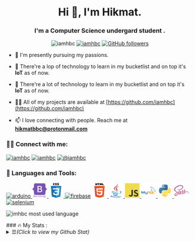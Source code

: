 
<h1 align="center">Hi 👋, I'm Hikmat.</h1>
<h3 align="center">I'm a Computer Science undergard student .</h3>
<p align="center">
    <img src="https://komarev.com/ghpvc/?username=iamhbc" alt="iamhbc" />
    <a href="https://github.com/iamhbc?tab=repositories" target="_blank"> <img
            src="https://badges.pufler.dev/repos/iamhbc" alt="iamhbc" /></a>
    <a href="https://github.com/iamhbc?tab=followers"><img alt="GitHub followers"
            src="https://img.shields.io/github/followers/iamhbc?color=4C1&logo=github"></a>
</p>

- 🌱 I'm presently pursuing my passions.

- 💫 There're a lop of technology to learn in my bucketlist and on top it's **IoT** as of now.
- 💫 There're a lot of technology to learn in my bucketlist and on top it's **IoT** as of now.

- 👨‍💻 All of my projects are available at [https://github.com/iamhbc](https://github.com/iamhbc)

- 📫 I love connecting with people. Reach me at **hikmatbbc@protonmail.com**
<h3 align="left">👩‍💻 Connect with me:</h3>
<p align="left">
    <a href="https://twitter.com/iamhbc" target="blank"><img align="center"
            src="https://raw.githubusercontent.com/rahuldkjain/github-profile-readme-generator/master/src/images/icons/Social/twitter.svg"
            alt="iamhbc" height="30" width="40" /></a>
    <a href="https://www.linkedin.com/in/hikmat-budha-chhetri-1588271a0/" target="blank"><img align="center"
            src="https://raw.githubusercontent.com/rahuldkjain/github-profile-readme-generator/master/src/images/icons/Social/linked-in-alt.svg"
            alt="iamhbc" height="30" width="40" /></a>
    <a href="https://medium.com/@iamhbc" target="blank"><img align="center"
            src="https://raw.githubusercontent.com/rahuldkjain/github-profile-readme-generator/master/src/images/icons/Social/medium.svg"
            alt="@iamhbc" height="30" width="40" /></a>
</p>
<h3 align="left">💜 Languages and Tools:</h3>
<p align="left">
    <a href="https://www.arduino.cc/" target="_blank" rel="noreferrer">
        <img src="https://raw.githubusercontent.com/arduino/arduino-cli/master/media/ArduinoLogo.svg"
            alt="arduino" width="40" height="40" /> </a>
    <a href="https://getbootstrap.com" target="_blank" rel="noreferrer">
        <img src="https://raw.githubusercontent.com/devicons/devicon/master/icons/bootstrap/bootstrap-plain-wordmark.svg"
            alt="bootstrap" width="40" height="40" /> </a>
    <a href="https://www.w3schools.com/css/" target="_blank" rel="noreferrer">
        <img src="https://raw.githubusercontent.com/devicons/devicon/master/icons/css3/css3-original-wordmark.svg"
            alt="css3" width="40" height="40" /> </a>
    <a href="https://firebase.google.com/" target="_blank" rel="noreferrer">
        <img src="https://www.vectorlogo.zone/logos/firebase/firebase-icon.svg" alt="firebase" width="40"
            height="40" /></a>
    <a href="https://www.w3.org/html/" target="_blank" rel="noreferrer"> <img
            src="https://raw.githubusercontent.com/devicons/devicon/master/icons/html5/html5-original-wordmark.svg"
            alt="html5" width="40" height="40" /> </a>
    <a href="https://www.java.com" target="_blank" rel="noreferrer">
        <img src="https://raw.githubusercontent.com/devicons/devicon/master/icons/java/java-original.svg" alt="java"
            width="40" height="40" /> </a>
    <a href="https://developer.mozilla.org/en-US/docs/Web/JavaScript" target="_blank" rel="noreferrer"> <img
            src="https://raw.githubusercontent.com/devicons/devicon/master/icons/javascript/javascript-original.svg"
            alt="javascript" width="40" height="40" /> </a>
    <a href="https://www.mysql.com/" target="_blank" rel="noreferrer"> <img
            src="https://raw.githubusercontent.com/devicons/devicon/master/icons/mysql/mysql-original-wordmark.svg"
            alt="mysql" width="40" height="40" /> </a>
    <a href="https://www.python.org" target="_blank" rel="noreferrer"> <img
            src="https://raw.githubusercontent.com/devicons/devicon/master/icons/python/python-original.svg"
            alt="python" width="40" height="40" /> </a>
    <a href="https://sass-lang.com" target="_blank" rel="noreferrer"> <img
            src="https://raw.githubusercontent.com/devicons/devicon/master/icons/sass/sass-original.svg" alt="sass"
            width="40" height="40" /> </a>
    <a href="https://www.selenium.dev" target="_blank" rel="noreferrer"> <img
            src="https://raw.githubusercontent.com/detain/svg-logos/780f25886640cef088af994181646db2f6b1a3f8/svg/selenium-logo.svg"
            alt="selenium" width="40" height="40" /> </a>
</p>
<!-- [![GitHub Streak](https://github-readme-streak-stats.herokuapp.com?user=iamhbc&theme=radical&date_format=M%20j%5B%2C%20Y%5D)](https://git.io/streak-stats) -->
<p><img align="centre" src="https://github-readme-stats.vercel.app/api/top-langs?username=iamhbc&show_icons=true&locale=en&layout=compact" alt="imhbc most used language"/></p>
 ### 🔥&nbsp;My Stats :
<details>
<summary><samp>&#9776;</samp><i>(Click to view my Github Stat)</i> </summary>
<p align="center">
    <img src="https://github-readme-streak-stats.herokuapp.com?user=iamhbc&theme=radical&date_format=M%20j%5B%2C%20Y%5D" alt="Sameekshaa Github Stat"/>
### 🔥&nbsp;My Stats :
<details>
<summary><samp>&#9776;</samp><i>(Click to view my Github Stat)</i> </summary>
<p align="center">
    <img src="https://github-readme-streak-stats.herokuapp.com?user=iamhbc&theme=radical&date_format=M%20j%5B%2C%20Y%5D" alt="iamhc Github Stat"/>
</p>
<br>
</details>
